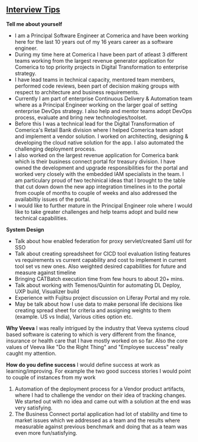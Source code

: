 ## 				**<u>Interview Tips</u>**

**Tell me about yourself**
- I am a Principal Software Engineer at Comerica and have been working here for the last 10 years out of my 16 years career as a software engineer. 
- During my time here at Comerica I have been part of atleast 3 different teams working from the largest revenue generator application for Comerica to top priority projects in Digital Transformation to enterprise strategy. 
- I have lead teams in technical capacity, mentored team members, performed code reviews, been part of decision making groups with respect to architecture and business requirements. 
- Currently I am part of enterprise Continuous Delivery & Automation team where as a Principal Engineer working on the larger goal of setting enterprise DevOps strategy. I also help and mentor teams adopt DevOps process, evaluate and bring new technologies/toolset. 
- Before this I was a technical lead for the Digital Transformation of Comerica's Retail Bank division where I helped Comerica team adopt and implement a vendor solution. I worked on architecting, designing & developing the cloud native solution for the app. I also automated the challenging deployment process. 
- I also worked on the largest revenue application for Comerica bank which is their business connect portal for treasury division. I have owned the development and upgrade responsibilities for the portal and worked very closely with the embedded IAM specialists in the team. I am particulary proud of two techinical ideas that I brought to the table that cut down down the new app integration timelines in to the portal from couple of months to couple of weeks and also addressed the availabiltiy issues of the portal.
- I would like to further mature in the Principal Engineer role where I would like to take greater challenges and help teams adopt and build new technical capabilities.


**System Design**

- Talk about how enabled federation for proxy servlet/created Saml util for SSO
- Talk about creating spreadsheet for CICD tool evaluation listing features vs requirements vs current capability and cost to implement in current tool set vs new ones. Also weighted desired capabilities for future and measure against timeline
- Bringing CATBatch execution time from few hours to about 20+ mins.
- Talk about working with Temenos/Quintin for automating DL Deploy, UXP build, Visualizer build
- Experience with Fujitsu project discussion on Liferay Portal and my role.
- May be talk about how I use data to make personal life decisions like creating spread sheet for criteria and assigning weights to them (example. US vs India), Various cities option etc.



**Why Veeva**
I was really intrigued by the industry that Veeva systems cloud based software is catering to which is very different from the finance, insurance or health care that I have mostly worked on so far. Also the core values of Veeva like "Do the Right Thing" and "Employee success" really caught my attention.

**How do you define success**
I would define success at work as learning/improving. For example the two good success stories I would point to couple of instances from my work 
1. Automation of the deployment process for a Vendor product artifacts, where I had to challenge the vendor on their idea of tracking changes. We started out with no idea and came out with a solution at the end was very satisfying.
2. The Business Connect portal application had lot of stability and time to market issues which we addressed as a team and the results where measurable against previous benchmark and doing that as a team was even more fun/satisfying.
